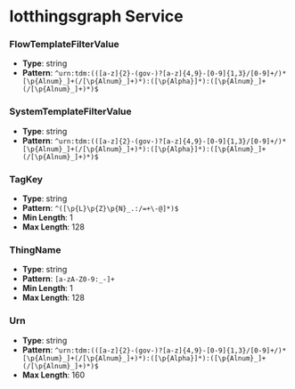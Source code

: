 # Iotthingsgraph Service

### FlowTemplateFilterValue
- **Type**: string
- **Pattern**: `^urn:tdm:(([a-z]{2}-(gov-)?[a-z]{4,9}-[0-9]{1,3}/[0-9]+/)*[\p{Alnum}_]+(/[\p{Alnum}_]+)*):([\p{Alpha}]*):([\p{Alnum}_]+(/[\p{Alnum}_]+)*)$`

### SystemTemplateFilterValue
- **Type**: string
- **Pattern**: `^urn:tdm:(([a-z]{2}-(gov-)?[a-z]{4,9}-[0-9]{1,3}/[0-9]+/)*[\p{Alnum}_]+(/[\p{Alnum}_]+)*):([\p{Alpha}]*):([\p{Alnum}_]+(/[\p{Alnum}_]+)*)$`

### TagKey
- **Type**: string
- **Pattern**: `^([\p{L}\p{Z}\p{N}_.:/=+\-@]*)$`
- **Min Length**: 1
- **Max Length**: 128

### ThingName
- **Type**: string
- **Pattern**: `[a-zA-Z0-9:_-]+`
- **Min Length**: 1
- **Max Length**: 128

### Urn
- **Type**: string
- **Pattern**: `^urn:tdm:(([a-z]{2}-(gov-)?[a-z]{4,9}-[0-9]{1,3}/[0-9]+/)*[\p{Alnum}_]+(/[\p{Alnum}_]+)*):([\p{Alpha}]*):([\p{Alnum}_]+(/[\p{Alnum}_]+)*)$`
- **Max Length**: 160

